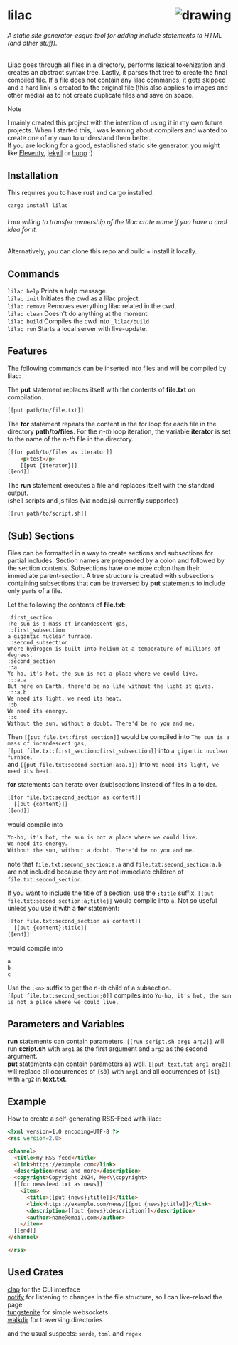 # lilac <img align="right" src="https://github.com/user-attachments/assets/d4aa1a75-e995-4d12-b298-a9525038c89c" alt="drawing"/>  
###### *A static site generator-esque tool for adding include statements to HTML (and other stuff).*

Lilac goes through all files in a directory, performs lexical tokenization and creates an abstract syntax tree.
Lastly, it parses that tree to create the final compiled file. If a file does not contain any lilac commands, it gets skipped and a hard link is created to the original file (this also applies to images and other media) as to not create duplicate files and save on space.

> [!NOTE]  
>  I mainly created this project with the intention of using it in my own future projects. When I started this, I was learning about compilers and wanted to create one of my own to understand them better.  
> If you are looking for a good, established static site generator, you might like [Eleventy](https://www.11ty.dev/), [jekyll](https://jekyllrb.com/) or [hugo](https://gohugo.io/) :)


## Installation
This requires you to have rust and cargo installed.
```bash
cargo install lilac
```
###### *I am willing to transfer ownership of the lilac crate name if you have a cool idea for it.*
Alternatively, you can clone this repo and build + install it locally.

## Commands
`lilac help` Prints a help message.  
`lilac init` Initiates the cwd as a lilac project.  
`lilac remove` Removes everything lilac related in the cwd.  
`lilac clean` Doesn't do anything at the moment.  
`lilac build` Compiles the cwd into `_lilac/build`  
`lilac run` Starts a local server with live-update.  

## Features
The following commands can be inserted into files and will be compiled by lilac: 

The **put** statement replaces itself with the contents of **file.txt** on compilation.  
```html
[[put path/to/file.txt]]
```
The **for** statement repeats the content in the for loop for each file in the directory **path/to/files**. For the *n-th* loop iteration, the variable **iterator** is set to the name of the *n-th* file in the directory.
```html
[[for path/to/files as iterator]]
    <p>test</p>
    [[put {iterator}]]
[[end]]
```
The **run** statement executes a file and replaces itself with the standard output.  
(shell scripts and js files (via node.js) currently supported)
```html
[[run path/to/script.sh]]
```

## (Sub) Sections
Files can be formatted in a way to create sections and subsections for partial includes. Section names are prepended by a colon and followed by the section contents. Subsections have one more colon than their immediate parent-section.
A tree structure is created with subsections containing subsections that can be traversed by **put** statements to include only parts of a file.

Let the following the contents of **file.txt**:
```
:first_section
The sun is a mass of incandescent gas,
::first_subsection
a gigantic nuclear furnace.
::second_subsection
Where hydrogen is built into helium at a temperature of millions of degrees.
:second_section
::a
Yo-ho, it's hot, the sun is not a place where we could live.
:::a.a
But here on Earth, there'd be no life without the light it gives.
:::a.b
We need its light, we need its heat.
::b
We need its energy.
::c
Without the sun, without a doubt. There'd be no you and me.
```
Then `[[put file.txt:first_section]]` would be compiled into `The sun is a mass of incandescent gas,`  
`[[put file.txt:first_section:first_subsection]]` into `a gigantic nuclear furnace.`  
and `[[put file.txt:second_section:a:a.b]]` into `We need its light, we need its heat.`

**for** statements can iterate over (sub)sections instead of files in a folder.
```html
[[for file.txt:second_section as content]]
  [[put {content}]]
[[end]]
```
would compile into
```html
Yo-ho, it's hot, the sun is not a place where we could live.
We need its energy.
Without the sun, without a doubt. There'd be no you and me.
```
note that `file.txt:second_section:a.a` and `file.txt:second_section:a.b` are not included because they are not immediate children of `file.txt:second_section`.

If you want to include the title of a section, use the `;title` suffix.
`[[put file.txt:second_section:a;title]]` would compile into `a`. Not so useful unless you use it with a **for** statement:
```html
[[for file.txt:second_section as content]]
  [[put {content};title]]
[[end]]
```
would compile into
```html
a
b
c
```
Use the `;<n>` suffix to get the *n-th* child of a subsection.  
`[[put file.txt:second_section;0]]` compiles into `Yo-ho, it's hot, the sun is not a place where we could live.`
## Parameters and Variables
**run** statements can contain parameters. `[[run script.sh arg1 arg2]]` will run **script.sh** with `arg1` as the first argument and `arg2` as the second argument.  
**put** statements can contain parameters as well. `[[put text.txt arg1 arg2]]` will replace all occurrences of `{$0}` with `arg1` and all occurrences of `{$1}` with `arg2` in **text.txt**.
## Example
How to create a self-generating RSS-Feed with lilac:
```html
<?xml version=1.0 encoding=UTF-8 ?>
<rss version=2.0>

<channel>
  <title>my RSS feed</title>
  <link>https://example.com</link>
  <description>news and more</description>
  <copyright>Copyright 2024, Me<\\copyright>
  [[for newsfeed.txt as news]]
    <item>
      <title>[[put {news};title]]</title>
      <link>https://example.com/news/[[put {news};title]]</link>
      <description>[[put {news}:description]]</description>
      <author>name@email.com</author>
    </item>
  [[end]]
</channel>

</rss>
```
## Used Crates
[clap](https://github.com/clap-rs/clap) for the CLI interface  
[notify](https://github.com/notify-rs/notify) for listening to changes in the file structure, so I can live-reload the page  
[tungstenite](https://github.com/snapview/tungstenite-rs) for simple websockets  
[walkdir](https://github.com/BurntSushi/walkdir) for traversing directories

and the usual suspects: `serde`, `toml` and `regex`
